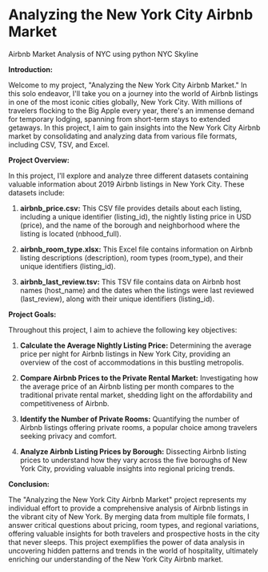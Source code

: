 # Analyzing the New York City Airbnb Market
Airbnb Market Analysis of NYC using python
NYC Skyline

**Introduction:**

Welcome to my project, "Analyzing the New York City Airbnb Market." In this solo endeavor, I'll take you on a journey into the world of Airbnb listings in one of the most iconic cities globally, New York City. With millions of travelers flocking to the Big Apple every year, there's an immense demand for temporary lodging, spanning from short-term stays to extended getaways. In this project, I aim to gain insights into the New York City Airbnb market by consolidating and analyzing data from various file formats, including CSV, TSV, and Excel.

**Project Overview:**

In this project, I'll explore and analyze three different datasets containing valuable information about 2019 Airbnb listings in New York City. These datasets include:

1. **airbnb_price.csv:** This CSV file provides details about each listing, including a unique identifier (listing_id), the nightly listing price in USD (price), and the name of the borough and neighborhood where the listing is located (nbhood_full).

2. **airbnb_room_type.xlsx:** This Excel file contains information on Airbnb listing descriptions (description), room types (room_type), and their unique identifiers (listing_id).

3. **airbnb_last_review.tsv:** This TSV file contains data on Airbnb host names (host_name) and the dates when the listings were last reviewed (last_review), along with their unique identifiers (listing_id).

**Project Goals:**

Throughout this project, I aim to achieve the following key objectives:

1. **Calculate the Average Nightly Listing Price:** Determining the average price per night for Airbnb listings in New York City, providing an overview of the cost of accommodations in this bustling metropolis.

2. **Compare Airbnb Prices to the Private Rental Market:** Investigating how the average price of an Airbnb listing per month compares to the traditional private rental market, shedding light on the affordability and competitiveness of Airbnb.

3. **Identify the Number of Private Rooms:** Quantifying the number of Airbnb listings offering private rooms, a popular choice among travelers seeking privacy and comfort.

4. **Analyze Airbnb Listing Prices by Borough:** Dissecting Airbnb listing prices to understand how they vary across the five boroughs of New York City, providing valuable insights into regional pricing trends.

**Conclusion:**

The "Analyzing the New York City Airbnb Market" project represents my individual effort to provide a comprehensive analysis of Airbnb listings in the vibrant city of New York. By merging data from multiple file formats, I answer critical questions about pricing, room types, and regional variations, offering valuable insights for both travelers and prospective hosts in the city that never sleeps. This project exemplifies the power of data analysis in uncovering hidden patterns and trends in the world of hospitality, ultimately enriching our understanding of the New York City Airbnb market.
